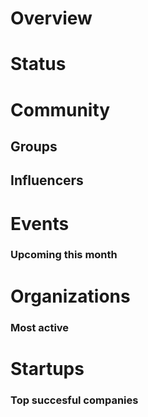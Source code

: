 <!-- TITLE: Berlin AI -->
<!-- SUBTITLE: ECOSYSTEM -->




<div class=CityPageSpecific>

# Overview
<div class=overview>

</div>

# Status
<div class=status>

</div>

</div>

# Community

## Groups
<div class=groups>

</div>

## Influencers
<div class=influencers>

</div>

# Events
### Upcoming this month
<div class=events>


</div>

# Organizations
### Most active
<div class=organizations>


</div>

# Startups
### Top succesful companies
<div class=startups>



</div>




